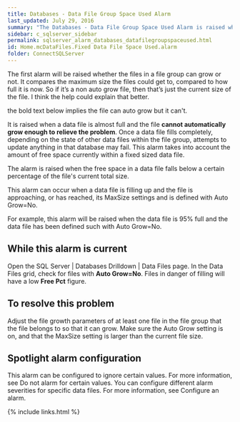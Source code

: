 ```yaml
---
title: ﻿Databases - Data File Group Space Used Alarm
last_updated: July 29, 2016
summary: "The Databases - Data File Group Space Used Alarm is raised when a fixed size data file in any database is in danger of filling."
sidebar: c_sqlserver_sidebar
permalink: sqlserver_alarm_databases_datafilegroupspaceused.html
id: Home.mcDataFiles.Fixed Data File Space Used.alarm
folder: ConnectSQLServer
---
```



The first alarm will be raised whether the files in a file group can grow or not. It compares the maximum size the files could get to, compared to how full it is now. So if it’s a non auto grow file, then that’s just the current size of the file. I think the help could explain that better.

the bold text below implies the file can auto grow but it can't.


It is raised when a data file is almost full and the file **cannot automatically grow enough to relieve the problem**. Once a data file fills completely, depending on the state of other data files within the file group, attempts to update anything in that database may fail. This alarm takes into account the amount of free space currently within a fixed sized data file.


The alarm is raised when the free space in a data file falls below a certain percentage of the file's current total size.

This alarm can occur when a data file is filling up and the file is approaching, or has reached, its MaxSize settings and is defined with Auto Grow=No.

For example, this  alarm will be raised when the data file is 95% full and the data file has been defined such with Auto Grow=No.

## While this alarm is current

Open the SQL Server \| Databases Drilldown \| Data Files page. In the Data Files grid, check for files with **Auto Grow=No**. Files in danger of filling will have a low **Free Pct** figure.

## To resolve this problem

Adjust the file growth parameters of at least one file in the file group that the file belongs to so that it can grow. Make sure the Auto Grow setting is on, and that the MaxSize setting is larger than the current file size.

## Spotlight alarm configuration

This alarm can be configured to ignore certain values. For more information, see Do not alarm for certain values.
You can configure different alarm severities for specific data files. For more information, see Configure an alarm.


{% include links.html %}

